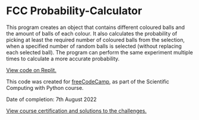 # FCC Probability-Calculator
This program creates an object that contains different coloured balls and the amount of balls of each colour. It also calculates the probability of picking at least the required number of coloured balls from the selection, when a specified number of random balls is selected (without replacing each selected ball). The program can perform the same experiment multiple times to calculate a more accurate probability.

[View code on Replit.](https://replit.com/@SA907/FCC-Probability-Calculator#prob_calculator.py)

This code was created for [freeCodeCamp](https://www.freecodecamp.org/), as part of the Scientific Computing with Python course.

Date of completion: 7th August 2022

[View course certification and solutions to the challenges.](https://www.freecodecamp.org/certification/SA9102/scientific-computing-with-python-v7)
